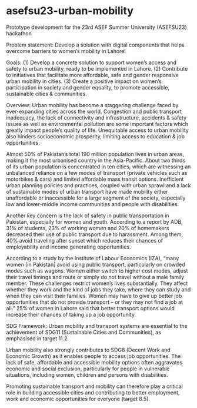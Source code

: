 # asefsu23-urban-mobility

Prototype development for the 23rd ASEF Summer University (ASEFSU23) hackathon

Problem statement:
Develop a solution with digital components that helps overcome barriers to women’s mobility in Lahore!

Goals:
(1) Develop a concrete solution to support women’s access and safety to urban mobility, ready to be implemented in Lahore.
(2) Contribute to initiatives that facilitate more affordable, safe and gender responsive urban mobility in cities.
(3) Create a positive impact on women’s participation in society and gender equality, to promote accessible, sustainable cities & communities.

Overview:
Urban mobility has become a staggering challenge faced by ever-expanding cities across the world. Congestion and public transport inadequacy, the lack of connectivity and infrastructure, accidents & safety issues as well as environmental pollution are some important factors which greatly impact people’s quality of life. Unequitable access to urban mobility also hinders socioeconomic prosperity, limiting access to education & job opportunities.

Almost 50% of Pakistan’s total 190 million population lives in urban areas, making it the most urbanised country in the Asia-Pacific. About two thirds of its urban population is concentrated in ten cities, which are witnessing an unbalanced reliance on a few modes of transport (private vehicles such as motorbikes & cars) and limited affordable mass transit options. Inefficient urban planning
policies and practices, coupled with urban sprawl and a lack of sustainable modes of urban transport have made mobility either unaffordable or inaccessible for a large segment of the society, especially low and lower-middle income communities and people with disabilities.

Another key concern is the lack of safety in public transportation in Pakistan, especially for women and youth. According to a report by ADB, 31% of students, 23% of working women and 20% of homemakers decreased their use of public transport due to harassment. Among them, 40% avoid traveling after sunset which reduces their chances of employability and income generating opportunities.

According to a study by the Institute of Labour Economics (IZA), “many women [in Pakistan] avoid using public transport, particularly on crowded modes such as wagons. Women either switch to higher cost modes, adjust their travel timings and route or simply do not travel
without a male family member. These challenges restrict women’s lives substantially. They affect whether they work and the kind of jobs they take, where they can study and when they can visit their families. Women may have to give up better job opportunities that do not
provide transport – or they may not find a job at all.” 25% of women in Lahore said that better transport options would increase their chances of taking up a job opportunity.

SDG Framework:
Urban mobility and transport systems are essential to the achievement of SDG11 (Sustainable Cities and Communities), as emphasised in target 11.2.

Urban mobility also strongly contributes to SDG8 (Decent Work and Economic Growth) as it enables people to access job opportunities. The lack of safe, affordable and accessible mobility options often aggravates economic and social exclusion, particularly for people in vulnerable situations, including women, children and persons with disabilities.

Promoting sustainable transport and mobility can therefore play a critical role in building accessible cities and contributing to better employment, work and economic opportunities for everyone (target 8.5).
